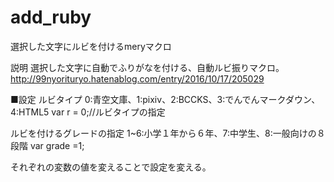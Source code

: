 # add_ruby
選択した文字にルビを付けるmeryマクロ

説明 選択した文字に自動でふりがなを付ける、自動ルビ振りマクロ。
http://99nyorituryo.hatenablog.com/entry/2016/10/17/205029

■設定
 ルビタイプ
0:青空文庫、1:pixiv、2:BCCKS、3:でんでんマークダウン、4:HTML5
var r = 0;//ルビタイプの指定

ルビを付けるグレードの指定
1~6:小学１年から６年、7:中学生、8:一般向けの８段階
var grade =1;

それぞれの変数の値を変えることで設定を変える。
